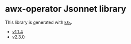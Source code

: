 # awx-operator Jsonnet library

This library is generated with [`k8s`](https://github.com/jsonnet-libs/k8s).

- [v1.1.4](v1.1.4/README.md)
- [v2.3.0](v2.3.0/README.md)
